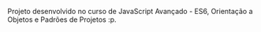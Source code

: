 Projeto desenvolvido no curso de JavaScript Avançado - ES6, Orientação a Objetos e Padrões de Projetos :p.

